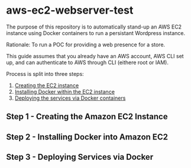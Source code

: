 # aws-ec2-webserver-test

The purpose of this repository is to automatically stand-up an AWS EC2 instance using Docker containers to run a persistant Wordpress instance.

Rationale: To run a POC for providing a web presence for a store.

This guide assumes that you already have an AWS account, AWS CLI set up, and can authenticate to AWS through CLI (eithere root or IAM).

Process is split into three steps:
1. [Creating the EC2 instance](#step1)
2. [Installing Docker within the EC2 instance](#step2)
3. [Deploying the services via Docker containers](#step3)

## Step 1 - Creating the Amazon EC2 Instance <a href="step1"></a>

## Step 2 - Installing Docker into Amazon EC2 <a href="step2"></a>

## Step 3 - Deploying Services via Docker <a href="step3"></a>

